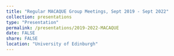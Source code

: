 ```yaml
---
title: "Regular MACAQUE Group Meetings, Sept 2019 - Sept 2022"
collection: presentations
type: "Presentation"
permalink: /presentations/2019-2022-MACAQUE
date: FALSE
share: FALSE
location: "University of Edinburgh"
---
```

